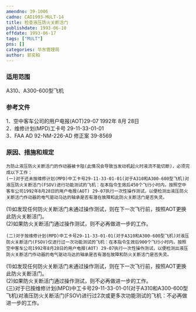 ```yaml
---
amendno: 39-1006  
cadno: CAD1993-MULT-14  
title: 检查液压防火关断活门  
publishdate: 1993-06-10  
effdate: 1993-06-17  
tags: ["MULT"]  
pns: []  
categories: 华东管理局  
author: 郭奕柏  
---
```

  
### 适用范围  
A310、A300-600型飞机  
  
<!--more-->  
### 参考文件  
1．空中客车公司的用户电报(AOT)29-07 1992年 8月 28日  
 2．维修计划(MPD)工卡号 29-11-33-01-01  
3．FAA AD 92-NM-226-AD 修正案 39-8569  
  
### 原因、措施和规定  
    为防止液压防火关断活门的作动器被卡阻(此情况会导致当发动机起火时液流不能切断)，必须完成以下工作：  
    (一)对于还未按维修计划(MPD)中工卡号29-11-33-01-01(对于A310和A300-600型飞机)对液压防火关断活门(FSOV)进行功能测试的飞机：在本指令生效后450个飞行小时内，按照空中客车公司1992年8月28日的用户电报(AOT) 29-07执行一次性操作测试，以便检测出液压防火关断活门作动器的电气驱动马达的轴承是否有潜在故障和此防火关断活门是否失灵。  
(1)如发现任何防火关断活门未通过操作测试，则在下一次飞行前，按照AOT更换此防火关断活门。  
(2)如果防火关断活门通过操作测试，则不必再做进一步的工作。  
      
    (二)对于按维修计划(MPD)中工卡号29-11-33-01-01(对于A310和A300-600型飞机)对液压防火关断活门(FSOV)仅进行过一次功能测试的飞机：在本指令生效后900个飞行小时内，按照空中客车公司1992年8月28日的用户电报(AOT) 29-07执行一次性操作测试，以便检测出液压防火关断活门作动器的电气驱动马达的轴承是否有潜在故障和防火关断活门是否失灵。  
(1)如发现任何防火关断活门未通过操作测试，则在下一次飞行前，按照AOT更换此防火关断活门。  
(2)如果防火关断活门通过操作测试，则不必再做进一步的工作。  
    (三)对于已按维修计划(MPD)中工卡号29-11-33-01-01(对于A310和A300-600型飞机)对液压防火关断活门(FSOV)进行过2次或更多次功能测试的飞机：不必再做进一步的工作。  

